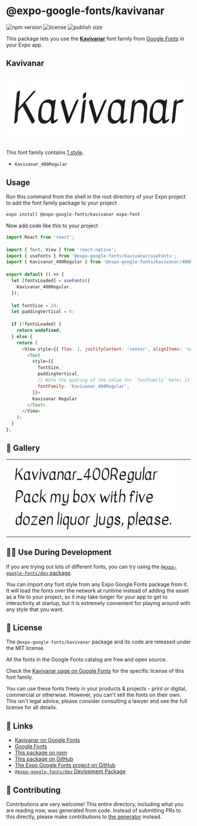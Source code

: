 # @expo-google-fonts/kavivanar

![npm version](https://flat.badgen.net/npm/v/@expo-google-fonts/kavivanar)
![license](https://flat.badgen.net/github/license/expo/google-fonts)
![publish size](https://flat.badgen.net/packagephobia/install/@expo-google-fonts/kavivanar)

This package lets you use the [**Kavivanar**](https://fonts.google.com/specimen/Kavivanar) font family from [Google Fonts](https://fonts.google.com/) in your Expo app.

## Kavivanar

![Kavivanar](./font-family.png)

This font family contains [1 style](#-gallery).

- `Kavivanar_400Regular`

## Usage

Run this command from the shell in the root directory of your Expo project to add the font family package to your project
```sh
expo install @expo-google-fonts/kavivanar expo-font
```

Now add code like this to your project
```js
import React from 'react';

import { Text, View } from 'react-native';
import { useFonts } from '@expo-google-fonts/kavivanar/useFonts';
import { Kavivanar_400Regular } from '@expo-google-fonts/kavivanar/400Regular';

export default () => {
  let [fontsLoaded] = useFonts({
    Kavivanar_400Regular,
  });

  let fontSize = 24;
  let paddingVertical = 6;

  if (!fontsLoaded) {
    return undefined;
  } else {
    return (
      <View style={{ flex: 1, justifyContent: 'center', alignItems: 'center' }}>
        <Text
          style={{
            fontSize,
            paddingVertical,
            // Note the quoting of the value for `fontFamily` here; it expects a string!
            fontFamily: 'Kavivanar_400Regular',
          }}>
          Kavivanar Regular
        </Text>
      </View>
    );
  }
};

```

## 🔡 Gallery


||||
|-|-|-|
|![Kavivanar_400Regular](.//400Regular/Kavivanar_400Regular.ttf.png)||||


## 👩‍💻 Use During Development

If you are trying out lots of different fonts, you can try using the [`@expo-google-fonts/dev` package](https://github.com/freeboub/google-fonts/tree/master/font-packages/dev#readme).

You can import *any* font style from any Expo Google Fonts package from it. It will load the fonts
over the network at runtime instead of adding the asset as a file to your project, so it may take longer
for your app to get to interactivity at startup, but it is extremely convenient
for playing around with any style that you want.

## 📖 License

The `@expo-google-fonts/kavivanar` package and its code are released under the MIT license.

All the fonts in the Google Fonts catalog are free and open source.

Check the [Kavivanar page on Google Fonts](https://fonts.google.com/specimen/Kavivanar) for the specific license of this font family.

You can use these fonts freely in your products & projects - print or digital, commercial or otherwise. However, you can't sell the fonts on their own. This isn't legal advice, please consider consulting a lawyer and see the full license for all details.

## 🔗 Links

- [Kavivanar on Google Fonts](https://fonts.google.com/specimen/Kavivanar)
- [Google Fonts](https://fonts.google.com/)
- [This package on npm](https://www.npmjs.com/package/@expo-google-fonts/kavivanar)
- [This package on GitHub](https://github.com/freeboub/google-fonts/tree/master/font-packages/kavivanar)
- [The Expo Google Fonts project on GitHub](https://github.com/freeboub/google-fonts)
- [`@expo-google-fonts/dev` Devlopment Package](https://github.com/freeboub/google-fonts/tree/master/font-packages/dev)

## 🤝 Contributing

Contributions are very welcome! This entire directory, including what you are reading now, was generated from code. Instead of submitting PRs to this directly, please make contributions to [the generator](https://github.com/freeboub/google-fonts/tree/master/packages/generator) instead.
